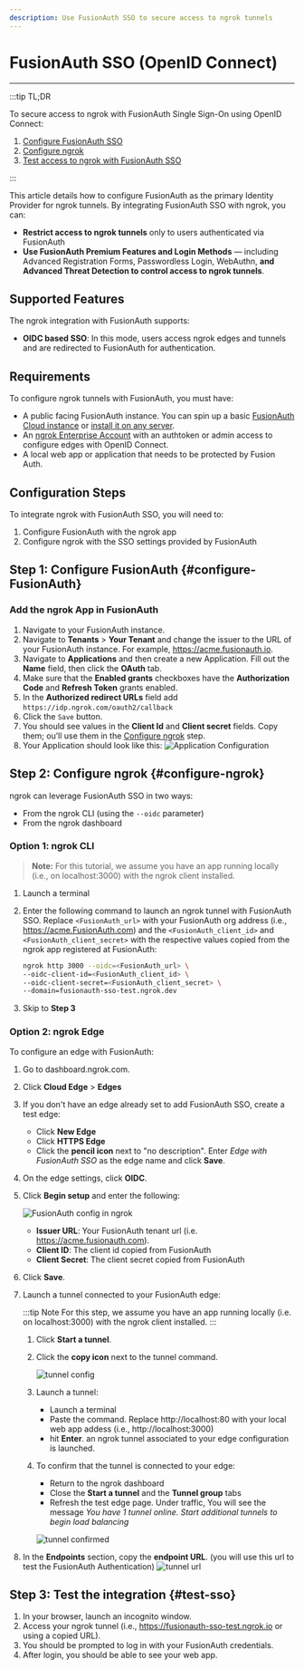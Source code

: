 ```yaml
---
description: Use FusionAuth SSO to secure access to ngrok tunnels
---
```


# FusionAuth SSO (OpenID Connect)

---

:::tip TL;DR

To secure access to ngrok with FusionAuth Single Sign-On using OpenID Connect:

1. [Configure FusionAuth SSO](#configure-FusionAuth)
1. [Configure ngrok](#configure-ngrok)
1. [Test access to ngrok with FusionAuth SSO](#test-sso)

:::

This article details how to configure FusionAuth as the primary Identity Provider for ngrok tunnels.
By integrating FusionAuth SSO with ngrok, you can:

- **Restrict access to ngrok tunnels** only to users authenticated via FusionAuth
- **Use FusionAuth Premium Features and Login Methods** — including Advanced Registration Forms, Passwordless Login, WebAuthn, **and Advanced Threat Detection to control access to ngrok tunnels**.

## Supported Features

The ngrok integration with FusionAuth supports:

- **OIDC based SSO**: In this mode, users access ngrok edges and tunnels and are redirected to FusionAuth for authentication.

## Requirements

To configure ngrok tunnels with FusionAuth, you must have:

- A public facing FusionAuth instance. You can spin up a basic [FusionAuth Cloud instance](https://fusionauth.io/pricing) or [install it on any server](https://fusionauth.io/docs/v1/tech/installation-guide/).
- An [ngrok Enterprise Account](https://ngrok.com/pricing) with an authtoken or admin access to configure edges with OpenID Connect.
- A local web app or application that needs to be protected by Fusion Auth.

## Configuration Steps

To integrate ngrok with FusionAuth SSO, you will need to:

1. Configure FusionAuth with the ngrok app
1. Configure ngrok with the SSO settings provided by FusionAuth

## **Step 1**: Configure FusionAuth {#configure-FusionAuth}

### Add the ngrok App in FusionAuth

1. Navigate to your FusionAuth instance.
1. Navigate to **Tenants** > **Your Tenant** and change the issuer to the URL of your FusionAuth instance. For example, https://acme.fusionauth.io.
1. Navigate to **Applications** and then create a new Application. Fill out the **Name** field, then click the **OAuth** tab.
1. Make sure that the **Enabled grants** checkboxes have the **Authorization Code** and **Refresh Token** grants enabled.
1. In the **Authorized redirect URLs** field add `https://idp.ngrok.com/oauth2/callback`
1. Click the `Save` button.
1. You should see values in the **Client Id** and **Client secret** fields. Copy them; ou’ll use them in the [Configure ngrok](#configure-ngrok) step.
1. Your Application should look like this:
   ![Application Configuration](img/application-configuration.png)

## **Step 2**: Configure ngrok {#configure-ngrok}

ngrok can leverage FusionAuth SSO in two ways:

- From the ngrok CLI (using the `--oidc` parameter)
- From the ngrok dashboard

### **Option 1**: ngrok CLI

> **Note:** For this tutorial, we assume you have an app running locally (i.e., on localhost:3000) with the ngrok client installed.

1. Launch a terminal
1. Enter the following command to launch an ngrok tunnel with FusionAuth SSO. Replace `<FusionAuth_url>` with your FusionAuth org address (i.e., https://acme.FusionAuth.com) and the `<FusionAuth_client_id>` and `<FusionAuth_client_secret>` with the respective values copied from the ngrok app registered at FusionAuth:

   ```bash
   ngrok http 3000 --oidc=<FusionAuth_url> \
   --oidc-client-id=<FusionAuth_client_id> \
   --oidc-client-secret=<FusionAuth_client_secret> \
   --domain=fusionauth-sso-test.ngrok.dev
   ```

1. Skip to **Step 3**

### **Option 2**: ngrok Edge

To configure an edge with FusionAuth:

1. Go to dashboard.ngrok.com.
1. Click **Cloud Edge** > **Edges**
1. If you don't have an edge already set to add FusionAuth SSO, create a test edge:
   - Click **New Edge**
   - Click **HTTPS Edge**
   - Click the **pencil icon** next to "no description". Enter _Edge with FusionAuth SSO_ as the edge name and click **Save**.
1. On the edge settings, click **OIDC**.
1. Click **Begin setup** and enter the following:

   ![FusionAuth config in ngrok](img/ngrok-edge.png)

   - **Issuer URL**: Your FusionAuth tenant url (i.e. https://acme.fusionauth.com).
   - **Client ID**: The client id copied from FusionAuth
   - **Client Secret**: The client secret copied from FusionAuth

1. Click **Save**.

1. Launch a tunnel connected to your FusionAuth edge:

   :::tip Note
   For this step, we assume you have an app running locally (i.e. on localhost:3000) with the ngrok client installed.
   :::

   1. Click **Start a tunnel**.
   1. Click the **copy icon** next to the tunnel command.

      ![tunnel config](img/fa-2.png)

   1. Launch a tunnel:
      - Launch a terminal
      - Paste the command. Replace http://localhost:80 with your local web app addess (i.e., http://localhost:3000)
      - hit **Enter**. an ngrok tunnel associated to your edge configuration is launched.
   1. To confirm that the tunnel is connected to your edge:

      - Return to the ngrok dashboard
      - Close the **Start a tunnel** and the **Tunnel group** tabs
      - Refresh the test edge page. Under traffic, You will see the message _You have 1 tunnel online. Start additional tunnels to begin load balancing_

      ![tunnel confirmed](img/fa-3.png)

1. In the **Endpoints** section, copy the **endpoint URL**. (you will use this url to test the FusionAuth Authentication)
   ![tunnel url](img/ngrok-url.png)

## Step 3: Test the integration {#test-sso}

1. In your browser, launch an incognito window.
1. Access your ngrok tunnel (i.e., https://fusionauth-sso-test.ngrok.io or using a copied URL).
1. You should be prompted to log in with your FusionAuth credentials.
1. After login, you should be able to see your web app.
